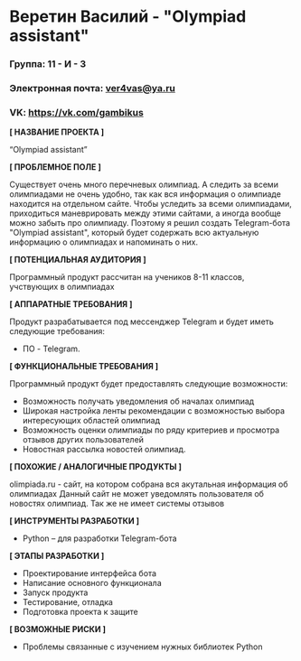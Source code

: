 # Веретин Василий - "Olympiad assistant"

### Группа: 11 - И - 3
### Электронная почта: ver4vas@ya.ru
### VK: https://vk.com/gambikus


**[ НАЗВАНИЕ ПРОЕКТА ]**

“Olympiad assistant”

**[ ПРОБЛЕМНОЕ ПОЛЕ ]**

Существует очень много перечневых олимпиад. А следить за всеми олимпиадами не очень удобно, так как вся информация о олимпиаде находится на отдельном сайте. Чтобы уследить за всеми олимпиадами, приходиться маневрировать между этими сайтами, а иногда вообще можно забыть про олимпиаду. Поэтому я решил создать Telegram-бота "Olympiad assistant", который будет содержать всю актуальную информацию о олимпиадах и напоминать о них.

**[ ПОТЕНЦИАЛЬНАЯ АУДИТОРИЯ ]**

Программный продукт рассчитан на учеников 8-11 классов, учствующих в олимпиадах

**[ АППАРАТНЫЕ ТРЕБОВАНИЯ ]**

Продукт разрабатывается под мессенджер Telegram и будет иметь следующие требования:

*  ПО - Telegram.

**[ ФУНКЦИОНАЛЬНЫЕ ТРЕБОВАНИЯ ]**

Программный продукт будет предоставлять следующие возможности:
* Возможность получать уведомления об началах олимпиад
* Широкая настройка ленты рекомендации с возможностью выбора интересующих областей олимпиад 
* Возможность оценки олимпиады по ряду критериев и просмотра отзывов других пользователей
* Новостная рассылка новостей олимпиад.

**[ ПОХОЖИЕ / АНАЛОГИЧНЫЕ ПРОДУКТЫ ]**

olimpiada.ru - сайт, на котором собрана вся акутальная информация об олимпиадах
Данный сайт не может уведомлять пользователя об новостях олимпиад. Так же не имеет системы отзывов

**[ ИНСТРУМЕНТЫ РАЗРАБОТКИ ]**

*    Python – для разработки Telegram-бота

**[ ЭТАПЫ РАЗРАБОТКИ ]**

*    Проектирование интерфейса бота
*    Написание основного функционала
*    Запуск продукта
*    Тестирование, отладка
*    Подготовка проекта к защите

**[ ВОЗМОЖНЫЕ РИСКИ ]**

*    Проблемы связанные с изучением нужных библиотек Python

